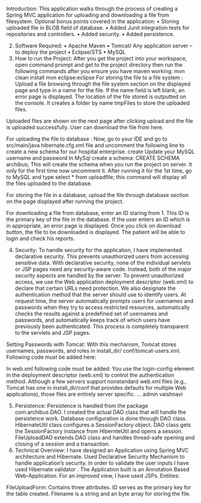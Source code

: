 Introduction: 
This application walks through the process of creating a Spring MVC application for uploading and downloading a file from filesystem. 
Optional bonus points covered in the application:
•	Storing uploaded file in BLOB field of database.
•	Added Junit integration tests for repositories and controllers. 
•	Added security.
•	Added persistence.

2)	Software Required:
•	Apache Maven
•	Tomcat/ Any application server – to deploy the project
•	Eclipse/STS
•	MySQL
3)	How to run the Project:
After you get the project into your workspace, open command prompt and get to the project directory then run the following commands after you ensure you have maven working:
mvn clean install
mvn eclipse:eclipse
For storing the file to a file system :
Upload a file browsing through the file system section on the displayed page and type in a name for the file. If the name field is left blank, an error page is displayed.  The location of the file stored is outputted on the console. It creates a folder by name tmpFiles to store the uploaded files. 
 

Uploaded files are shown on the next page after clicking upload and the file is uploaded successfully.
User can download the file from here.
 

For uploading the file to database :
Now, go to your IDE and go to src/main/java hibernate.cfg.xml file and uncomment the following line to create a new schema for our hospital enterprise.
<property name="hibernate.hbm2ddl.auto">create</property>
Update your MySQL username and password
In MySql create a schema: CREATE SCHEMA archibus;
This will create the schema when you run the project on server. It only for the first time now uncomment it.
After running it for the 1st time, go to MySQL and type select * from uploadfile; this command will display all the files uploaded to the database.

 
For storing the file in a database, upload the file through database section on the page displayed after running the project. 

For downloading a file from database, enter an ID staring from 1. This ID is the primary key of the file in the database. If the user enters an ID which is in appropriate, an error page is displayed. Once you click on download button, the file to be downloaded is displayed. 
The patient will be able to login and check his reports.

4)	Security:
To handle security for the application, I have implemented declarative security. This prevents unauthorized users from accessing sensitive data. 
With declarative security, none of the individual servlets or JSP pages need any security-aware code. Instead, both of the major security aspects are handled by the server. To prevent unauthorized access, we use the Web application deployment descriptor (web.xml) to declare that certain URLs need protection. We also designate the authentication method that the server should use to identify users. At request time, the server automatically prompts users for usernames and passwords when they try to access restricted resources, automatically checks the results against a predefined set of usernames and passwords, and automatically keeps track of which users have previously been authenticated. This process is completely transparent to the servlets and JSP pages.

Setting Passwords with Tomcat: With this mechanism, Tomcat stores usernames, passwords, and roles in install_dir/ conf/tomcat-users.xml.
Following code must be added here: 
<?xml version="1.0" encoding="ISO-8859-1"?>
<tomcat-users>
 <user name="vaishnavi" password="vaishnavi"
 roles="admin" />
</tomcat-users>
In web.xml following code must be added:
You use the login-config element in the deployment descriptor (web.xml) to control the authentication method. Although a few servers support nonstandard web.xml files (e.g., Tomcat has one in install_dir/conf that provides defaults for multiple Web applications), those files are entirely server specific.
<security-constraint>
<web-resource-collection>...</web-resource-collection>
<auth-constraint>
<role-name>admin</role-name>
<role-name>vaishnavi</role-name>
</auth-constraint>
</security-constraint>

5)	Persistence: 
Persistence is handled from the package com.archibus.DAO. I created the actual DAO class that will handle the persistence work. Database configuration is done through DAO class. HibernateUtil class configures a SessionFactory object. DAO class gets the SessionFactory instance from HibernteUtil and opens a session. FileUploadDAO extends DAO class and handles thread-safe opening and closing of a session and a transaction.  
6)	Technical Overview:
I have designed an Application using Spring MVC architecture and Hibernate.
 Used Declarative Security Mechanism to handle application’s security. In order to validate the user inputs I have used Hibernate validator . The Application built is an Annotation Based Web-Application.
For an improved view, I have used JSPs.
Entities:

FileUploadForm: Contains three attributes. ID serves as the primary key for the table created. Filename is a string and an byte array for storing the file.   

